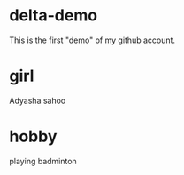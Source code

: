 # delta-demo
This is the first "demo" of my github account.

# girl
Adyasha sahoo

# hobby 
playing badminton
